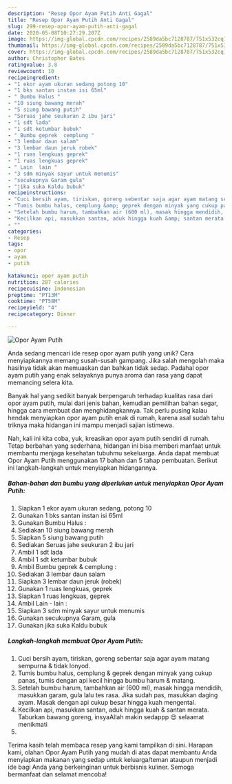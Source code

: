 ```yaml
---
description: "Resep Opor Ayam Putih Anti Gagal"
title: "Resep Opor Ayam Putih Anti Gagal"
slug: 299-resep-opor-ayam-putih-anti-gagal
date: 2020-05-08T10:27:29.207Z
image: https://img-global.cpcdn.com/recipes/2589da5bc7128787/751x532cq70/opor-ayam-putih-foto-resep-utama.jpg
thumbnail: https://img-global.cpcdn.com/recipes/2589da5bc7128787/751x532cq70/opor-ayam-putih-foto-resep-utama.jpg
cover: https://img-global.cpcdn.com/recipes/2589da5bc7128787/751x532cq70/opor-ayam-putih-foto-resep-utama.jpg
author: Christopher Bates
ratingvalue: 3.8
reviewcount: 10
recipeingredient:
- "1 ekor ayam ukuran sedang potong 10"
- "1 bks santan instan isi 65ml"
- " Bumbu Halus "
- "10 siung bawang merah"
- "5 siung bawang putih"
- "Seruas jahe seukuran 2 ibu jari"
- "1 sdt lada"
- "1 sdt ketumbar bubuk"
- " Bumbu geprek  cemplung "
- "3 lembar daun salam"
- "3 lembar daun jeruk robek"
- "1 ruas lengkuas geprek"
- "1 ruas lengkuas geprek"
- " Lain  lain "
- "3 sdm minyak sayur untuk menumis"
- "secukupnya Garam gula"
- "jika suka Kaldu bubuk"
recipeinstructions:
- "Cuci bersih ayam, tiriskan, goreng sebentar saja agar ayam matang sempurna &amp; tidak lonyod."
- "Tumis bumbu halus, cemplung &amp; geprek dengan minyak yang cukup panas, tumis dengan api kecil hingga bumbu harum &amp; matang."
- "Setelah bumbu harum, tambahkan air (600 ml), masak hingga mendidih, masukkan garam, gula lalu tes rasa. Jika sudah pas, masukkan daging ayam. Masak dengan api cukup besar hingga kuah mengental."
- "Kecilkan api, masukkan santan, aduk hingga kuah &amp; santan merata. Taburkan bawang goreng, insyaAllah makin sedappp 😍 selaamat menikmati"
- ""
categories:
- Resep
tags:
- opor
- ayam
- putih

katakunci: opor ayam putih 
nutrition: 287 calories
recipecuisine: Indonesian
preptime: "PT13M"
cooktime: "PT58M"
recipeyield: "4"
recipecategory: Dinner

---
```



![Opor Ayam Putih](https://img-global.cpcdn.com/recipes/2589da5bc7128787/751x532cq70/opor-ayam-putih-foto-resep-utama.jpg)

Anda sedang mencari ide resep opor ayam putih yang unik? Cara menyiapkannya memang susah-susah gampang. Jika salah mengolah maka hasilnya tidak akan memuaskan dan bahkan tidak sedap. Padahal opor ayam putih yang enak selayaknya punya aroma dan rasa yang dapat memancing selera kita.

Banyak hal yang sedikit banyak berpengaruh terhadap kualitas rasa dari opor ayam putih, mulai dari jenis bahan, kemudian pemilihan bahan segar, hingga cara membuat dan menghidangkannya. Tak perlu pusing kalau hendak menyiapkan opor ayam putih enak di rumah, karena asal sudah tahu triknya maka hidangan ini mampu menjadi sajian istimewa.




Nah, kali ini kita coba, yuk, kreasikan opor ayam putih sendiri di rumah. Tetap berbahan yang sederhana, hidangan ini bisa memberi manfaat untuk membantu menjaga kesehatan tubuhmu sekeluarga. Anda dapat membuat Opor Ayam Putih menggunakan 17 bahan dan 5 tahap pembuatan. Berikut ini langkah-langkah untuk menyiapkan hidangannya.

<!--inarticleads1-->

##### Bahan-bahan dan bumbu yang diperlukan untuk menyiapkan Opor Ayam Putih:

1. Siapkan 1 ekor ayam ukuran sedang, potong 10
1. Gunakan 1 bks santan instan isi 65ml
1. Gunakan  Bumbu Halus :
1. Sediakan 10 siung bawang merah
1. Siapkan 5 siung bawang putih
1. Sediakan Seruas jahe seukuran 2 ibu jari
1. Ambil 1 sdt lada
1. Ambil 1 sdt ketumbar bubuk
1. Ambil  Bumbu geprek &amp; cemplung :
1. Sediakan 3 lembar daun salam
1. Siapkan 3 lembar daun jeruk (robek)
1. Gunakan 1 ruas lengkuas, geprek
1. Siapkan 1 ruas lengkuas, geprek
1. Ambil  Lain - lain :
1. Siapkan 3 sdm minyak sayur untuk menumis
1. Gunakan secukupnya Garam, gula
1. Gunakan jika suka Kaldu bubuk




<!--inarticleads2-->

##### Langkah-langkah membuat Opor Ayam Putih:

1. Cuci bersih ayam, tiriskan, goreng sebentar saja agar ayam matang sempurna &amp; tidak lonyod.
1. Tumis bumbu halus, cemplung &amp; geprek dengan minyak yang cukup panas, tumis dengan api kecil hingga bumbu harum &amp; matang.
1. Setelah bumbu harum, tambahkan air (600 ml), masak hingga mendidih, masukkan garam, gula lalu tes rasa. Jika sudah pas, masukkan daging ayam. Masak dengan api cukup besar hingga kuah mengental.
1. Kecilkan api, masukkan santan, aduk hingga kuah &amp; santan merata. Taburkan bawang goreng, insyaAllah makin sedappp 😍 selaamat menikmati
1. 




Terima kasih telah membaca resep yang kami tampilkan di sini. Harapan kami, olahan Opor Ayam Putih yang mudah di atas dapat membantu Anda menyiapkan makanan yang sedap untuk keluarga/teman ataupun menjadi ide bagi Anda yang berkeinginan untuk berbisnis kuliner. Semoga bermanfaat dan selamat mencoba!
